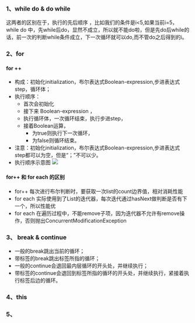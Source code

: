 ### 1、while do & do while

这两者的区别在于，执行的先后顺序 ，比如我们的条件是i<5,如果当前i=5，while do 中，先while后do，显然不成立，所以就不能do啦，但是先do后while的话，前一次的判断while条件成立，下一次循环就可以do,而不管do之后得到的i。

### 2、for

#### for ++
+ 构成：初始化initialization，布尔表达式Boolean-expression,步进表达式step，循环体；
+ 执行顺序：
	+ 首次会初始化
	+ 接下来 Boolean-expression ，
	+ 执行循环体，一次循环结束，执行步进step，
	+ 接着Boolean运算，
		+ 为true则执行下一次循环，
		+ 为false则循环结束。
+ 注意：初始化initialization，布尔表达式Boolean-expression,步进表达式step都可以为空，但是“；”不可以少。
+ 执行顺序示意图
![](http://ww1.sinaimg.cn/large/aea705afgy1fp3e8n2s7bj20cj06fdfz.jpg)

#### for++ 和 for each 的区别

+ for++ 每次进行布尔判断时，要获取一次list的count边界值，相对消耗性能
+ for each 实际使用到了List的迭代器，每次迭代通过hasNext做判断是否有下一个，所以性能优
+ for each 在遍历过程中，不能remove子项，因为迭代器不允许有remove操作，否则抛出ConcurrentModificationException

### 3、 break & continue
+ 一般的break跳出当前的循环；
+ 带标签的break跳出标签所指的循环；
+ 一般的continue会退回最内层循环的开头处，并继续执行；
+ 带标签的continue会退回到标签所指的循环的开头处，并继续执行，紧接着执行标签后边的循环。


### 4、this


### 5、